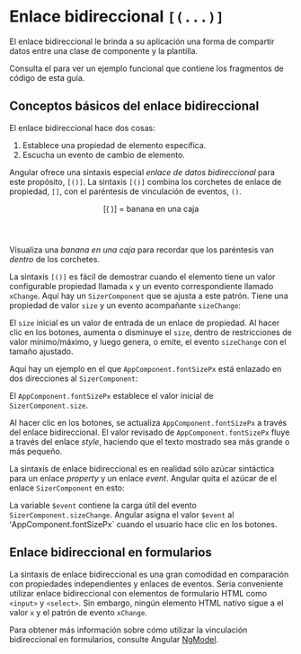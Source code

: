 # Enlace bidireccional `[(...)]`

El enlace bidireccional le brinda a su aplicación una forma de compartir datos entre una clase de componente y la plantilla.

<div class="alert is-helpful">

Consulta el <live-example></live-example> para ver un ejemplo funcional que contiene los fragmentos de código de esta guía.


</div>

## Conceptos básicos del enlace bidireccional

El enlace bidireccional hace dos cosas:

1. Establece una propiedad de elemento específica.
1. Escucha un evento de cambio de elemento.

Angular ofrece una sintaxis especial _enlace de datos bidireccional_ para este propósito, `[()]`.
La sintaxis `[()]` combina los corchetes
de enlace de propiedad, `[]`, con el paréntesis de vinculación de eventos, `()`.

<div class="callout is-important">

<header>
  [( )] = banana en una caja
</header>

Visualiza una *banana en una caja* para recordar que los paréntesis van _dentro_ de los corchetes.

</div>

La sintaxis `[()]` es fácil de demostrar cuando el elemento tiene un valor configurable
propiedad llamada `x` y un evento correspondiente llamado `xChange`.
Aquí hay un `SizerComponent` que se ajusta a este patrón.
Tiene una propiedad de valor `size` y un evento acompañante `sizeChange`:

<code-example path="two-way-binding/src/app/sizer/sizer.component.ts" header="src/app/sizer.component.ts"></code-example>

<code-example path="two-way-binding/src/app/sizer/sizer.component.html" header="src/app/sizer.component.html"></code-example>

El `size` inicial es un valor de entrada de un enlace de propiedad.
Al hacer clic en los botones, aumenta o disminuye el `size`, dentro de
restricciones de valor mínimo/máximo,
y luego genera, o emite, el evento `sizeChange` con el tamaño ajustado.

Aquí hay un ejemplo en el que `AppComponent.fontSizePx` está enlazado en dos direcciones al `SizerComponent`:

<code-example path="two-way-binding/src/app/app.component.html" header="src/app/app.component.html (two-way-1)" region="two-way-1"></code-example>

El `AppComponent.fontSizePx` establece el valor inicial de `SizerComponent.size`.

<code-example path="two-way-binding/src/app/app.component.ts" header="src/app/app.component.ts" region="font-size"></code-example>

Al hacer clic en los botones, se actualiza `AppComponent.fontSizePx` a través del enlace bidireccional.
El valor revisado de `AppComponent.fontSizePx` fluye a través del enlace _style_,
haciendo que el texto mostrado sea más grande o más pequeño.

La sintaxis de enlace bidireccional es en realidad sólo azúcar sintáctica para un enlace _property_ y un enlace _event_.
Angular quita el azúcar de el enlace `SizerComponent` en esto:

<code-example path="two-way-binding/src/app/app.component.html" header="src/app/app.component.html (two-way-2)" region="two-way-2"></code-example>

La variable `$event` contiene la carga útil del evento `SizerComponent.sizeChange`.
Angular asigna el valor `$event` al ʻAppComponent.fontSizePx` cuando el usuario hace clic en los botones.

## Enlace bidireccional en formularios

La sintaxis de enlace bidireccional es una gran comodidad en comparación con
propiedades independientes y enlaces de eventos. Seria conveniente
utilizar enlace bidireccional con elementos de formulario HTML como `<input>` y
`<select>`. Sin embargo, ningún elemento HTML nativo sigue a el valor `x`
 y el patrón de evento `xChange`.

Para obtener más información sobre cómo utilizar la vinculación bidireccional en formularios, consulte
Angular [NgModel](guide/built-in-directives#ngModel).

